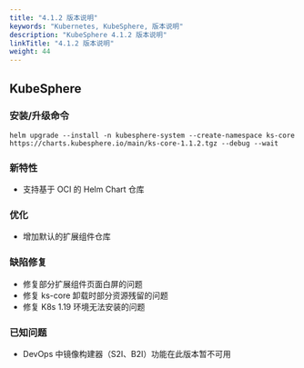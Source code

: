 ```yaml
---
title: "4.1.2 版本说明"
keywords: "Kubernetes, KubeSphere, 版本说明"
description: "KubeSphere 4.1.2 版本说明"
linkTitle: "4.1.2 版本说明"
weight: 44
---
```


## KubeSphere

### 安装/升级命令

```
helm upgrade --install -n kubesphere-system --create-namespace ks-core https://charts.kubesphere.io/main/ks-core-1.1.2.tgz --debug --wait
```

### 新特性

- 支持基于 OCI 的 Helm Chart 仓库

### 优化

- 增加默认的扩展组件仓库

### 缺陷修复

- 修复部分扩展组件页面白屏的问题
- 修复 ks-core 卸载时部分资源残留的问题
- 修复 K8s 1.19 环境无法安装的问题

### 已知问题

-  DevOps 中镜像构建器（S2I、B2I）功能在此版本暂不可用